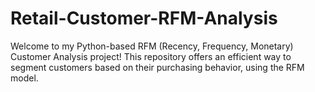 # Retail-Customer-RFM-Analysis
Welcome to my Python-based RFM (Recency, Frequency, Monetary) Customer Analysis project! This repository offers an efficient way to segment customers based on their purchasing behavior, using the RFM model.
